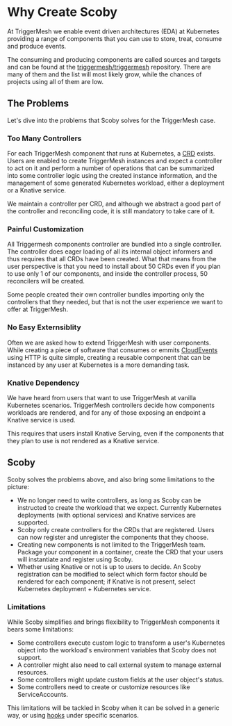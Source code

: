 # Why Create Scoby

At TriggerMesh we enable event driven architectures (EDA) at Kubernetes providing a range of components that you can use to store, treat, consume and produce events.

The consuming and producing components are called sources and targets and can be found at the [triggermesh/triggermesh](https://github.com/triggermesh/triggermesh) repository. There are many of them and the list will most likely grow, while the chances of projects using all of them are low.

## The Problems

Let's dive into the problems that Scoby solves for the TriggerMesh case.

### Too Many Controllers

For each TriggerMesh component that runs at Kubernetes, a [CRD](https://kubernetes.io/docs/concepts/extend-kubernetes/api-extension/custom-resources/) exists. Users are enabled to create TriggerMesh instances and expect a controller to act on it and perform a number of operations that can be summarized into some controller logic using the created instance information, and the management of some generated Kubernetes workload, either a deployment or a Knative service.

We maintain a controller per CRD, and although we abstract a good part of the controller and reconciling code, it is still mandatory to take care of it.

### Painful Customization

All Triggermesh components controller are bundled into a single controller. The controller does eager loading of all its internal object informers and thus requires that all CRDs have been created. What that means from the user perspective is that you need to install about 50 CRDs even if you plan to use only 1 of our components, and inside the controller process, 50 reconcilers will be created.

Some people created their own controller bundles importing only the controllers that they needed, but that is not the user experience we want to offer at TriggerMesh.

### No Easy Externsiblity

Often we are asked how to extend TriggerMesh with user components. While creating a piece of software that consumes or emmits [CloudEvents](https://cloudevents.io/) using HTTP is quite simple, creating a reusable component that can be instanced by any user at Kubernetes is a more demanding task.

### Knative Dependency

We have heard from users that want to use TriggerMesh at vanilla Kubernetes scenarios. TriggerMesh controllers decide how components workloads are rendered, and for any of those exposing an endpoint a Knative service is used.

This requires that users install Knative Serving, even if the components that they plan to use is not rendered as a Knative service.

## Scoby

Scoby solves the problems above, and also bring some limitations to the picture:

- We no longer need to write controllers, as long as Scoby can be instructed to create the workload that we expect. Currently Kubernetes deployments (with optional services) and Knative services are supported.
- Scoby only create controllers for the CRDs that are registered. Users can now register and unregister the components that they choose.
- Creating new components is not limited to the TriggerMesh team. Package your component in a container, create the CRD that your users will instantiate and register using Scoby.
- Whether using Knative or not is up to users to decide. An Scoby registration can be modified to select which form factor should be rendered for each component; if Knative is not present, select Kubernetes deployment + Kubernetes service.

### Limitations

While Scoby simplifies and brings flexibility to TriggerMesh components it bears some limitations:

- Some controllers execute custom logic to transform a user's Kubernetes object into the workload's environment variables that Scoby does not support.
- A controller might also need to call external system to manage external resources.
- Some controllers might update custom fields at the user object's status.
- Some controllers need to create or customize resources like ServiceAccounts.

This limitations will be tackled in Scoby when it can be solved in a generic way, or using [hooks](reference/hooks.md) under specific scenarios.
